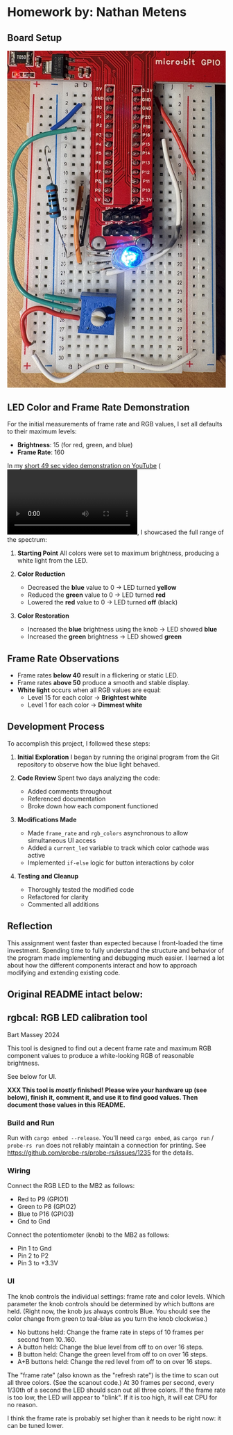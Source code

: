 # Homework by: Nathan Metens

## Board Setup

![Board Configuration](/PHOTO.jpg)

## LED Color and Frame Rate Demonstration

For the initial measurements of frame rate and RGB values, I set all defaults to their maximum levels:

- **Brightness**: 15 (for red, green, and blue)
- **Frame Rate**: 160

In my [short 49 sec video demonstration on YouTube](https://youtube.com/shorts/Z9_jB4t4RLI?feature=share) (![Also found here](/VIDEO.mov), I showcased the full range of the spectrum:

1. **Starting Point**
   All colors were set to maximum brightness, producing a white light from the LED.

2. **Color Reduction**
   - Decreased the **blue** value to 0 → LED turned **yellow**
   - Reduced the **green** value to 0 → LED turned **red**
   - Lowered the **red** value to 0 → LED turned **off** (black)

3. **Color Restoration**
   - Increased the **blue** brightness using the knob → LED showed **blue**
   - Increased the **green** brightness → LED showed **green**

## Frame Rate Observations

- Frame rates **below 40** result in a flickering or static LED.
- Frame rates **above 50** produce a smooth and stable display.
- **White light** occurs when all RGB values are equal:
  - Level 15 for each color → **Brightest white**
  - Level 1 for each color → **Dimmest white**

## Development Process

To accomplish this project, I followed these steps:

1. **Initial Exploration**
   I began by running the original program from the Git repository to observe how the blue light behaved.

2. **Code Review**
   Spent two days analyzing the code:
   - Added comments throughout
   - Referenced documentation
   - Broke down how each component functioned

3. **Modifications Made**
   - Made `frame_rate` and `rgb_colors` asynchronous to allow simultaneous UI access
   - Added a `current_led` variable to track which color cathode was active
   - Implemented `if-else` logic for button interactions by color

4. **Testing and Cleanup**
   - Thoroughly tested the modified code
   - Refactored for clarity
   - Commented all additions

## Reflection

This assignment went faster than expected because I front-loaded the time investment. Spending time to fully understand the structure and behavior of the program made implementing and debugging much easier. I learned a lot about how the different components interact and how to approach modifying and extending existing code.

## Original README intact below:

## rgbcal: RGB LED calibration tool
Bart Massey 2024

This tool is designed to find out a decent frame rate and
maximum RGB component values to produce a white-looking RGB
of reasonable brightness.

See below for UI.

**XXX This tool is *mostly* finished! Please wire your
hardware up (see below), finish it, comment it, and use it
to find good values. Then document those values in this
README.**

### Build and Run

Run with `cargo embed --release`. You'll need `cargo embed`, as
`cargo run` / `probe-rs run` does not reliably maintain a
connection for printing. See
https://github.com/probe-rs/probe-rs/issues/1235 for the
details.

### Wiring

Connect the RGB LED to the MB2 as follows:

* Red to P9 (GPIO1)
* Green to P8 (GPIO2)
* Blue to P16 (GPIO3)
* Gnd to Gnd

Connect the potentiometer (knob) to the MB2 as follows:

* Pin 1 to Gnd
* Pin 2 to P2
* Pin 3 to +3.3V

### UI

The knob controls the individual settings: frame rate and
color levels. Which parameter the knob controls should be
determined by which buttons are held. (Right now, the knob
jus always controls Blue. You should see the color change
from green to teal-blue as you turn the knob clockwise.)

* No buttons held: Change the frame rate in steps of 10
  frames per second from 10..160.
* A button held: Change the blue level from off to on over
  16 steps.
* B button held: Change the green level from off to on over
  16 steps.
* A+B buttons held: Change the red level from off to on over
  16 steps.

The "frame rate" (also known as the "refresh rate") is the
time to scan out all three colors. (See the scanout code.)
At 30 frames per second, every 1/30th of a second the LED
should scan out all three colors. If the frame rate is too
low, the LED will appear to "blink". If it is too high, it
will eat CPU for no reason.

I think the frame rate is probably set higher than it needs
to be right now: it can be tuned lower.
